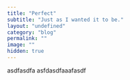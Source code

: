 ```yaml
---
title: "Perfect"
subtitle: "Just as I wanted it to be."
layout: "undefined"
category: "blog"
permalink: ""
image: ""
hidden: true
---
```



asdfasdfa
asfdasdfaaafasdf